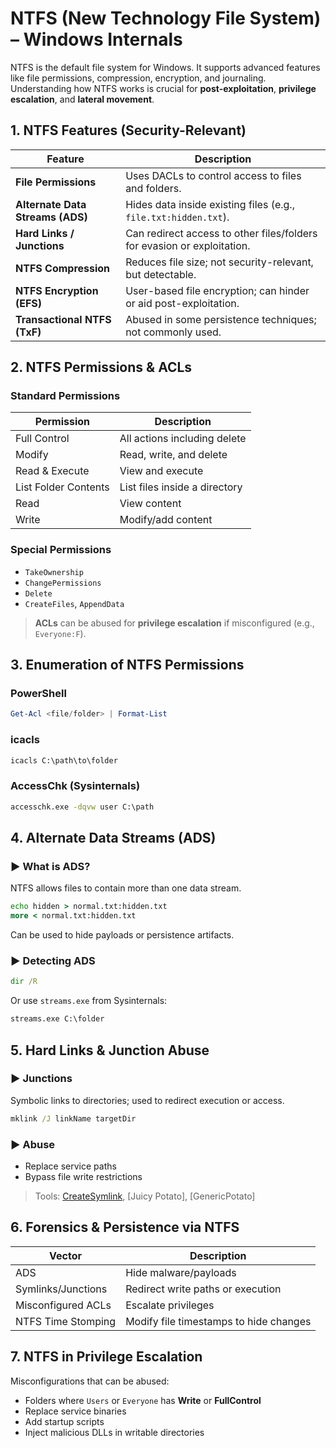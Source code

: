 # NTFS (New Technology File System) – Windows Internals

NTFS is the default file system for Windows. It supports advanced features like file permissions, compression, encryption, and journaling. Understanding how NTFS works is crucial for **post-exploitation**, **privilege escalation**, and **lateral movement**.
## 1. NTFS Features (Security-Relevant)

|Feature|Description|
|---|---|
|**File Permissions**|Uses DACLs to control access to files and folders.|
|**Alternate Data Streams (ADS)**|Hides data inside existing files (e.g., `file.txt:hidden.txt`).|
|**Hard Links / Junctions**|Can redirect access to other files/folders for evasion or exploitation.|
|**NTFS Compression**|Reduces file size; not security-relevant, but detectable.|
|**NTFS Encryption (EFS)**|User-based file encryption; can hinder or aid post-exploitation.|
|**Transactional NTFS (TxF)**|Abused in some persistence techniques; not commonly used.|
## 2. NTFS Permissions & ACLs

### Standard Permissions

|Permission|Description|
|---|---|
|Full Control|All actions including delete|
|Modify|Read, write, and delete|
|Read & Execute|View and execute|
|List Folder Contents|List files inside a directory|
|Read|View content|
|Write|Modify/add content|
### Special Permissions

- `TakeOwnership`    
- `ChangePermissions`
- `Delete`
- `CreateFiles`, `AppendData`

> **ACLs** can be abused for **privilege escalation** if misconfigured (e.g., `Everyone:F`).
## 3. Enumeration of NTFS Permissions

### PowerShell

```powershell
Get-Acl <file/folder> | Format-List
```
###  icacls

```cmd
icacls C:\path\to\folder
```
###  AccessChk (Sysinternals)

```cmd
accesschk.exe -dqvw user C:\path
```
## 4. Alternate Data Streams (ADS)
### ▶ What is ADS?

NTFS allows files to contain more than one data stream.

```cmd
echo hidden > normal.txt:hidden.txt
more < normal.txt:hidden.txt
```

Can be used to hide payloads or persistence artifacts.
### ▶ Detecting ADS

```cmd
dir /R
```

Or use `streams.exe` from Sysinternals:

```cmd
streams.exe C:\folder
```
## 5. Hard Links & Junction Abuse
### ▶ Junctions

Symbolic links to directories; used to redirect execution or access.

```cmd
mklink /J linkName targetDir
```
### ▶ Abuse

- Replace service paths    
- Bypass file write restrictions

> Tools: [CreateSymlink](https://github.com/googleprojectzero/symboliclink-testing-tools), [Juicy Potato], [GenericPotato]
## 6. Forensics & Persistence via NTFS

| Vector             | Description                            |
| ------------------ | -------------------------------------- |
| ADS                | Hide malware/payloads                  |
| Symlinks/Junctions | Redirect write paths or execution      |
| Misconfigured ACLs | Escalate privileges                    |
| NTFS Time Stomping | Modify file timestamps to hide changes |
## 7. NTFS in Privilege Escalation

Misconfigurations that can be abused:

- Folders where `Users` or `Everyone` has **Write** or **FullControl**
- Replace service binaries 
- Add startup scripts
- Inject malicious DLLs in writable directories
